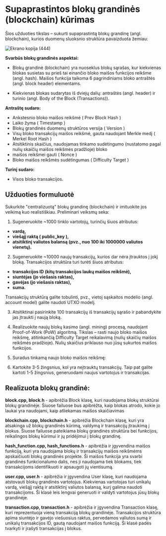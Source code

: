 #  Supaprastintos blokų grandinės (blockchain) kūrimas

Šios užduoties tikslas – sukurti supaprastintą blokų grandinę (angl. blockchain), kurios duomenų sluoksnio struktūra pavaizduota
žemiau:

![Ekrano kopija (444)](https://github.com/user-attachments/assets/1c228cb7-f59a-4fb0-8c32-44fa634e9660)

**Svarbūs blokų grandinės aspektai:**

* Blokų grandinė (blockchain) yra nuoseklus blokų sąrašas, kur kiekvienas blokas susietas su prieš tai einančio bloko maišos
funkcijos reikšme (angl. hash). Maišos funkcija taikoma 6 pagrindiniams bloko antraštės (angl. block header) elementams.

* Kiekvienas blokas sudarytas iš dviejų dalių: antraštės (angl. header) ir turinio (angl. Body of the Block (Transactions)).

**Antraštę sudaro:**

* Ankstesnio bloko maišos reikšmė ( Prev Block Hash )
* Laiko žyma ( Timestamp )
* Blokų grandinės duomenų struktūros versija ( Version )
* Visų bloko transakcijų maišos reikšmė, gauta naudojant Merkle medį ( Merkel Root Hash )
* Atsitiktinis skaičius, naudojamas tinkamo sudėtingumo (nustatomo pagal nulių skaičių maišos reikšmės pradžioje) bloko
* maišos reikšmei gauti ( Nonce )
* Bloko maišos reikšmės sudėtingumas ( Difficulty Target )

**Turinį sudaro:**

* Visos bloko transakcijos.

## Užduoties formuluotė

Sukurkite "centralizuotą" blokų grandinę (blockchain) ir imituokite jos veikimą kuo realistiškiau. Preliminari veiksmų seka:

1. Sugeneruokite ~1000 tinklo vartotojų, turinčių šiuos atributus:

+ **vardą,**
+ **viešąjį raktą ( public_key ),**
+ **atsitiktinį valiutos balansą (pvz., nuo 100 iki 1000000 valiutos vienetų).**

2.  Sugeneruokite ~10000 naujų transakcijų, kurios dar nėra įtrauktos į jokį bloką. Transakcijos struktūra turi turėti šiuos atributus:

+ **transakcijos ID (kitų transakcijos laukų maišos reikšmė),**
+ **siuntėjas (jo viešasis raktas),**
+ **gavėjas (jo viešasis raktas),**
+ **suma.**

Transakcijų struktūrą galite tobulinti, pvz., vietoj sąskaitos modelio (angl. account model) galite naudoti UTXO modelį.

3.  Atsitiktinai pasirinkite 100 transakcijų iš transakcijų sąrašo ir pabandykite jas įtraukti į naują bloką.

4.  Realizuokite naujų blokų kasimo (angl. mining) procesą, naudojant Proof-of-Work (PoW) algoritmą. Tikslas – rasti naujo bloko
maišos reikšmę, atitinkančią Difficulty Target reikalavimą (nulių skaičių maišos reikšmės pradžioje). Nulių skaičius priklauso
nuo jūsų sukurtos maišos funkcijos.

5. Suradus tinkamą naujo bloko maišos reikšmę:

6. Kartokite 3-5 žingsnius, kol yra neįtrauktų transakcijų. Taip pat galite kartoti 1-5 žingsnius, generuodami naujus vartotojus ir
transakcijas.
## Realizuota blokų grandinė:

**block.cpp, block.h** - apibrėžia Block klasę, kuri naudojama blokų struktūrai blokų grandinėje. Šiuose failuose bus apibrėžta, kaip blokas atrodo, kokie jo laukai yra naudojami, kaip atliekamas maišos skaičiavimas

**blockchain.cpp, blockchain.h** - apibrėžia Blockchain klasę, kuri yra atsakinga už blokų grandinės kūrimą, valdymą ir transakcijų įtraukimą į blokus. Šiuose failuose pateikiama blokų grandinės struktūra bei funkcijos, reikalingos blokų kūrimui ir jų pridėjimui į blokų grandinę.

**hash_function.cpp, hash_functions.h** - apibrėžia ir įgyvendina maišos funkciją, kuri yra naudojama blokų ir transakcijų maišos reikšmėms apskaičiuoti blokų grandinės projekte. Ši maišos funkcija yra svarbi grandinės funkcionalumo dalis, nes ji naudojama tiek blokams, tiek transakcijoms identifikuoti ir apsaugoti jų vientisumą.

**user.cpp, user.h** - apibrėžia ir įgyvendina User klasę, kuri naudojama atstovauti blokų grandinės vartotojus. Kiekvienas vartotojas turi unikalų vardą, viešąjį raktą ir atsitiktinį valiutos balansą, kurį galima naudoti transakcijoms. Ši klasė leis lengvai generuoti ir valdyti vartotojus jūsų blokų grandinėje.

**transaction.cpp, transaction.h** - apibrėžia ir įgyvendina Transaction klasę, kuri reprezentuoja vieną transakciją blokų grandinėje. Transakcijos struktūra apima siuntėjo ir gavėjo viešuosius raktus, pervedamos valiutos sumą ir unikalų transakcijos ID, gautą naudojant maišos funkciją. Ši klasė padės tvarkyti ir įrašyti transakcijas į blokus.
